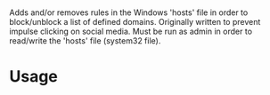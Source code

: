 # 
Adds and/or removes rules in the Windows 'hosts' file in order to block/unblock a list of defined domains. Originally written to prevent impulse clicking on social media. Must be run as admin in order to read/write the 'hosts' file (system32 file).
# Usage
